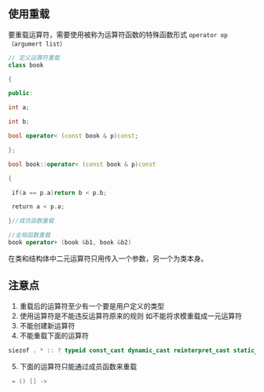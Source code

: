 ## 使用重载

要重载运算符，需要使用被称为运算符函数的特殊函数形式
`operator op （argumert list）`
```cpp
// 定义运算符重载
class book

{

public:

int a;

int b;

bool operator< (const book & p)const;

};

bool book::operator< (const book & p)const

{

 if(a == p.a)return b < p.b;

 return a < p.a;

}//成员函数重载

//全局函数重载
book operator+ (book &b1, book &b2) 
```
在类和结构体中二元运算符只用传入一个参数，另一个为类本身。
## 注意点
1. 重载后的运算符至少有一个要是用户定义的类型
2. 使用运算符是不能违反运算符原来的规则 如不能将求模重载成一元运算符
3. 不能创建新运算符
4. 不能重载下面的运算符
```cpp
siezof . * :: ? typeid const_cast dynamic_cast reinterpret_cast static_cast 
```
5. 下面的运算符只能通过成员函数来重载
```cpp
 = () [] ->
```
